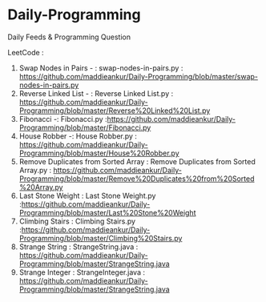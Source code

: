 # Daily-Programming
Daily Feeds &amp; Programming Question

LeetCode :
   1. Swap Nodes in Pairs  - : swap-nodes-in-pairs.py : https://github.com/maddieankur/Daily-Programming/blob/master/swap-nodes-in-pairs.py
   2. Reverse Linked List  - : Reverse Linked List.py : https://github.com/maddieankur/Daily-Programming/blob/master/Reverse%20Linked%20List.py
   3. Fibonacci -: Fibonacci.py :https://github.com/maddieankur/Daily-Programming/blob/master/Fibonacci.py
   4. House Robber -: House Robber.py : https://github.com/maddieankur/Daily-Programming/blob/master/House%20Robber.py
   5. Remove Duplicates from Sorted Array : Remove Duplicates from Sorted Array.py : https://github.com/maddieankur/Daily-Programming/blob/master/Remove%20Duplicates%20from%20Sorted%20Array.py
   6. Last Stone Weight : Last Stone Weight.py :https://github.com/maddieankur/Daily-Programming/blob/master/Last%20Stone%20Weight
   7. Climbing Stairs : Climbing Stairs.py :https://github.com/maddieankur/Daily-Programming/blob/master/Climbing%20Stairs.py
   8. Strange String : StrangeString.java : https://github.com/maddieankur/Daily-Programming/blob/master/StrangeString.java
   9. Strange Integer : StrangeInteger.java : https://github.com/maddieankur/Daily-Programming/blob/master/StrangeString.java
 
